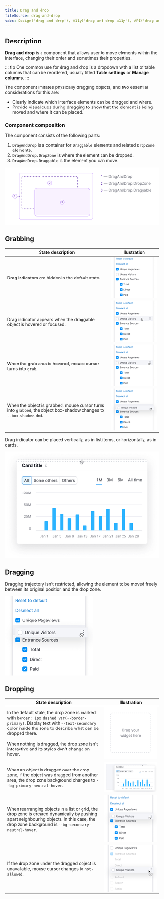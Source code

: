 ```yaml
---
title: Drag and drop
fileSource: drag-and-drop
tabs: Design('drag-and-drop'), A11y('drag-and-drop-a11y'), API('drag-and-drop-api'), Example('drag-and-drop-code'), Changelog('drag-and-drop-changelog')
---
```


## Description

**Drag and drop** is a component that allows user to move elements within the interface, changing their order and sometimes their properties.

::: tip
One common use for drag and drop is a dropdown with a list of table columns that can be reordered, usually titled **Table settings** or **Manage columns**.
:::

The component imitates physically dragging objects, and two essential considerations for this are:

- Clearly indicate which interface elements can be dragged and where.
- Provide visual cues during dragging to show that the element is being moved and where it can be placed.

### Component composition

The component consists of the following parts:

1. `DragAndDrop` is a container for `Draggable` elements and related `DropZone` elements.
2. `DragAndDrop.DropZone` is where the element can be dropped.
3. `DragAndDrop.Draggable` is the element you can move.

![](static/dragdrop-scheme.png)

## Grabbing

| State description | Illustration |
|-------------------|--------------|
| Drag indicators are hidden in the default state.  | ![](static/drag-default.png)  |
| Drag indicator appears when the draggable object is hovered or focused.  | ![](static/drag-hover.png)  |
| When the grab area is hovered, mouse cursor turns into `grab`.  | ![](static/hover-grab.png)  |
| When the object is grabbed, mouse cursor turns into `grabbed`, the object box-shadow changes to `--box-shadow-dnd`.  | ![](static/dragging.png)  |

Drag indicator can be placed vertically, as in list items, or horizontally, as in cards.

![](static/draggable-card.png)

## Dragging

Dragging trajectory isn’t restricted, allowing the element to be moved freely between its original position and the drop zone.

![](static/dragging.png)

## Dropping

| State description | Illustration |
|-------------------|--------------|
| In the default state, the drop zone is marked with `border: 1px dashed var(--border-primary)`. Display text with `--text-secondary` color inside the zone to describe what can be dropped there. <br/><br/>When nothing is dragged, the drop zone isn't interactive and its styles don't change on hover. | ![](static/drop-zone-default.png)  |
| When an object is dragged over the drop zone, if the object was dragged from another area, the drop zone background changes to `--bg-primary-neutral-hover`.  | ![](static/drag-card.png)  |
| When rearranging objects in a list or grid, the drop zone is created dynamically by pushing apart neighbouring objects. In this case, the drop zone background is `--bg-secondary-neutral-hover`.  | ![](static/dragging.png)  |
| If the drop zone under the dragged object is unavailable, mouse cursor changes to `not-allowed`.  | ![](static/no-drop.png)  |

<!--
COMMENT. This looks like we intended entire objects to be grabbable, not only the grab area:
When dragging either a clickable or non-clickable element, a long click on any part of the element will change the cursor to a "move" cursor, indicating that dragging has begun.

COMMENT. Almost the same thing from another part of the page:
Note that short and long clicks have different meanings, with long clicks used for clickable draggable objects.

COMMENT. Didn't understand what it means exactly... Can we remove it?
Apply the required styles to show that an element is being dragged during the `DragEvent`.
-->
